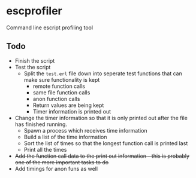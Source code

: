 # escprofiler
Command line escript profiling tool

## Todo

- Finish the script
- Test the script
  - Split the `test.erl` file down into seperate test functions that can make sure functionality is kept
    - remote function calls
    - same file function calls
    - anon function calls
    - Return values are being kept
    - Timer information is printed out
- Change the timer information so that it is only printed out after the file has finished running.
  - Spawn a process which receives time information
  - Build a list of the time information
  - Sort the list of times so that the longest function call is printed last
  - Print all the times
- ~~Add the function call data to the print out information - this is probably
one of the more important tasks to do~~
- Add timings for anon funs as well

